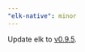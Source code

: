 ```yaml
---
"elk-native": minor
---
```


Update elk to [v0.9.5](https://github.com/elk-zone/elk/releases/tag/v0.9.5).